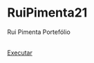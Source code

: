 # RuiPimenta21
Rui Pimenta Portefólio

<br>
<a href="https://ruipimenta21.github.io/RuiPimenta21/">Executar</a>
<br>



